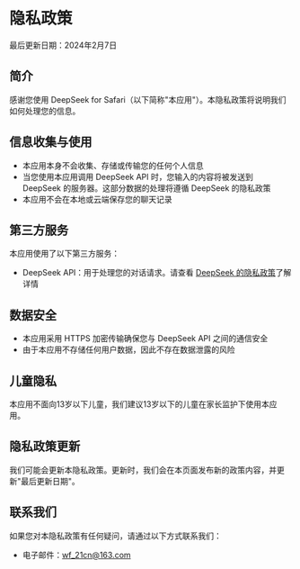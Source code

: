 # 隐私政策

最后更新日期：2024年2月7日

## 简介
感谢您使用 DeepSeek for Safari（以下简称"本应用"）。本隐私政策将说明我们如何处理您的信息。

## 信息收集与使用
- 本应用本身不会收集、存储或传输您的任何个人信息
- 当您使用本应用调用 DeepSeek API 时，您输入的内容将被发送到 DeepSeek 的服务器。这部分数据的处理将遵循 DeepSeek 的隐私政策
- 本应用不会在本地或云端保存您的聊天记录

## 第三方服务
本应用使用了以下第三方服务：
- DeepSeek API：用于处理您的对话请求。请查看 [DeepSeek 的隐私政策](https://platform.deepseek.com/policies)了解详情

## 数据安全
- 本应用采用 HTTPS 加密传输确保您与 DeepSeek API 之间的通信安全
- 由于本应用不存储任何用户数据，因此不存在数据泄露的风险

## 儿童隐私
本应用不面向13岁以下儿童，我们建议13岁以下的儿童在家长监护下使用本应用。

## 隐私政策更新
我们可能会更新本隐私政策。更新时，我们会在本页面发布新的政策内容，并更新"最后更新日期"。

## 联系我们
如果您对本隐私政策有任何疑问，请通过以下方式联系我们：
- 电子邮件：wf_21cn@163.com